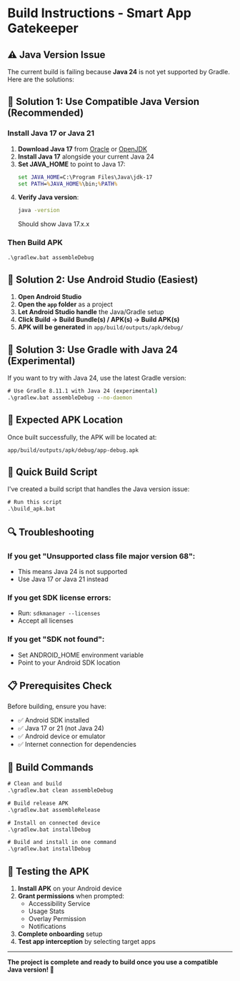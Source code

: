 # Build Instructions - Smart App Gatekeeper

## ⚠️ Java Version Issue

The current build is failing because **Java 24** is not yet supported by Gradle. Here are the solutions:

## 🔧 Solution 1: Use Compatible Java Version (Recommended)

### Install Java 17 or Java 21
1. **Download Java 17** from [Oracle](https://www.oracle.com/java/technologies/javase/jdk17-archive-downloads.html) or [OpenJDK](https://adoptium.net/temurin/releases/?version=17)
2. **Install Java 17** alongside your current Java 24
3. **Set JAVA_HOME** to point to Java 17:
   ```cmd
   set JAVA_HOME=C:\Program Files\Java\jdk-17
   set PATH=%JAVA_HOME%\bin;%PATH%
   ```
4. **Verify Java version**:
   ```cmd
   java -version
   ```
   Should show Java 17.x.x

### Then Build APK
```cmd
.\gradlew.bat assembleDebug
```

## 🔧 Solution 2: Use Android Studio (Easiest)

1. **Open Android Studio**
2. **Open the `app` folder** as a project
3. **Let Android Studio handle** the Java/Gradle setup
4. **Click Build → Build Bundle(s) / APK(s) → Build APK(s)**
5. **APK will be generated** in `app/build/outputs/apk/debug/`

## 🔧 Solution 3: Use Gradle with Java 24 (Experimental)

If you want to try with Java 24, use the latest Gradle version:

```cmd
# Use Gradle 8.11.1 with Java 24 (experimental)
.\gradlew.bat assembleDebug --no-daemon
```

## 📱 Expected APK Location

Once built successfully, the APK will be located at:
```
app/build/outputs/apk/debug/app-debug.apk
```

## 🚀 Quick Build Script

I've created a build script that handles the Java version issue:

```cmd
# Run this script
.\build_apk.bat
```

## 🔍 Troubleshooting

### If you get "Unsupported class file major version 68":
- This means Java 24 is not supported
- Use Java 17 or Java 21 instead

### If you get SDK license errors:
- Run: `sdkmanager --licenses`
- Accept all licenses

### If you get "SDK not found":
- Set ANDROID_HOME environment variable
- Point to your Android SDK location

## 📋 Prerequisites Check

Before building, ensure you have:
- ✅ Android SDK installed
- ✅ Java 17 or 21 (not Java 24)
- ✅ Android device or emulator
- ✅ Internet connection for dependencies

## 🎯 Build Commands

```cmd
# Clean and build
.\gradlew.bat clean assembleDebug

# Build release APK
.\gradlew.bat assembleRelease

# Install on connected device
.\gradlew.bat installDebug

# Build and install in one command
.\gradlew.bat installDebug
```

## 📱 Testing the APK

1. **Install APK** on your Android device
2. **Grant permissions** when prompted:
   - Accessibility Service
   - Usage Stats
   - Overlay Permission
   - Notifications
3. **Complete onboarding** setup
4. **Test app interception** by selecting target apps

---

**The project is complete and ready to build once you use a compatible Java version! 🚀**

